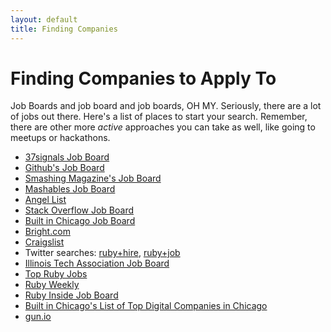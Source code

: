 ```yaml
---
layout: default
title: Finding Companies
---
```


# Finding Companies to Apply To
Job Boards and job board and job boards, OH MY. Seriously, there are a lot of jobs out there. Here's a list of places to start your search. Remember, there are other more _active_ approaches you can take as well, like going to meetups or hackathons.

* [37signals Job Board](http://jobs.37signals.com/)
* [Github's Job Board](https://jobs.github.com/)
* [Smashing Magazine's Job Board](http://jobs.smashingmagazine.com/)
* [Mashables Job Board](http://jobs.mashable.com/jobs/search/results)
* [Angel List](https://angel.co/jobs)
* [Stack Overflow Job Board](http://careers.stackoverflow.com/jobs)
* [Built in Chicago Job Board](http://www.builtinchicago.org/jobs)
* [Bright.com](http://www.bright.com/)
* [Craigslist](http://chicago.craigslist.org/sof/)
* Twitter searches: [ruby+hire](https://twitter.com/search?q=ruby%20hire&mode=relevance&src=typd), [ruby+job](https://twitter.com/search?q=ruby%20job&mode=relevance&src=typd)
* [Illinois Tech Association Job Board](https://itatalentprograms.hireology.com/careers)
* [Top Ruby Jobs](http://toprubyjobs.com/)
* [Ruby Weekly](http://rubyweekly.com/)
* [Ruby Inside Job Board](http://jobs.rubyinside.com/a/jbb/find-jobs)
* [Built in Chicago's List of Top Digital Companies in Chicago](http://www.builtinchicago.org/companies/chicagos-top-digital-companies)
* [gun.io](http://gun.io/)
